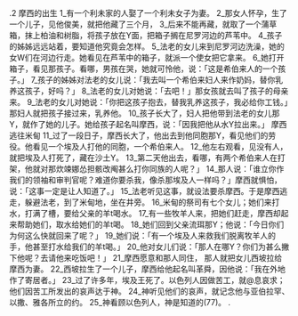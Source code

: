 .2 
摩西的出生 
1_有一个利未家的人娶了一个利未女子为妻。 2_那女人怀孕，生了一个儿子，见他俊美，就把他藏了三个月， 3_后来不能再藏，就取了一个蒲草箱，抹上柏油和树脂，将孩子放在Y面，把箱子搁在尼罗河边的芦苇中。 4_孩子的姊姊远远站着，要知道他究竟会怎样。 
5_法老的女儿来到尼罗河边洗澡，她的女W们在河边行走。她看见在芦苇中的箱子，就派一个使女把它拿来。 6_她打开箱子，看见那孩子。看哪，男孩在哭，她就可怜他，说：「这是希伯来人的一个孩子。」 7_孩子的姊姊对法老的女儿说：「我去叫一个希伯来妇人来作奶妈，替你乳养这孩子，好吗？」 8_法老的女儿对她说：「去吧！」那女孩就去叫了孩子的母亲来。 9_法老的女儿对她说：「你把这孩子抱去，替我乳养这孩子，我必给你工钱。」那妇人就把孩子接过来，乳养他。 10_孩子长大了，妇人把他带到法老的女儿那Y，就作了她的儿子。她给孩子起名叫摩西，说：「因我把他从水Y拉出来。」 
摩西逃往米甸 
11_过了一段日子，摩西长大了，他出去到他同胞那Y，看见他们的劳役。他看见一个埃及人打他的同胞，一个希伯来人。 12_他左右观看，见没有人，就把埃及人打死了，藏在沙土Y。 13_第二天他出去，看哪，有两个希伯来人在打架，他就对那炊竦娜怂担骸改阄甚么打你同族的人呢？」 14_那人说：「谁立你作我们的领袖和审判官呢？难道你要杀我，像杀那埃及人一样吗？」摩西就惧怕，说：「这事一定是让人知道了。」 15_法老听见这事，就设法要杀摩西。于是摩西逃走，躲避法老，到了米甸地，坐在井旁。 
16_米甸的祭司有七个女儿；她们来打水，打满了槽，要给父亲的羊t喝水。 17_有一些牧羊人来，把她们赶走，摩西却起来帮助她们，取水给她们的羊t喝。 18_她们回到父亲流珥那Y；他说：「今日你们为何这么快就回来了呢？」 19_她们说：「有一个埃及人来救我们脱离牧羊人的手，他甚至打水给我们的羊t喝。」 20_他对女儿们说：「那人在哪Y？你们为甚么撇下他呢？去请他来吃饭吧！」 21_摩西愿意和那人同住， 那人就把女儿西坡拉给摩西为妻。 22_西坡拉生了一个儿子，摩西给他起名叫革舜，因他说：「我在外地作了寄居者。」 
23_过了许多年，埃及王死了。以色列人因做苦工，就@息哀求；他们因苦工所发出的哀声达于神。 24_神听见他们的哀声，就记念他与亚伯拉罕、以撒、雅各所立的约。 25_神看顾以色列人，神是知道的(77)。 
.